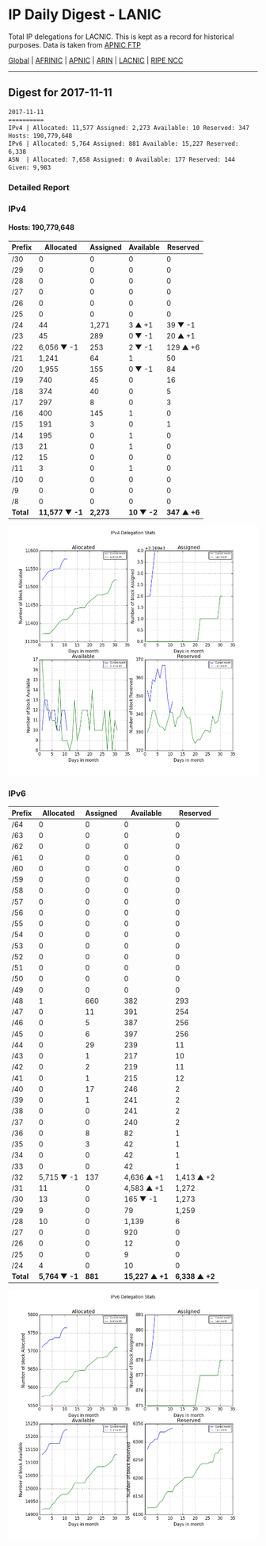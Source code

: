 # IP Daily Digest - LANIC

Total IP delegations for LACNIC. This is kept as a record for historical purposes. Data is taken from [APNIC FTP](https://ftp.apnic.net/)

[Global](https://github.com/csmets/IP-Daily-Digest) | [AFRINIC](https://github.com/csmets/IP-Daily-Digest/tree/master/archives/AFRINIC) | [APNIC](https://github.com/csmets/IP-Daily-Digest/tree/master/archives/APNIC) | [ARIN](https://github.com/csmets/IP-Daily-Digest/tree/master/archives/ARIN) | [LACNIC](https://github.com/csmets/IP-Daily-Digest/tree/master/archives/LACNIC) | [RIPE NCC](https://github.com/csmets/IP-Daily-Digest/tree/master/archives/RIPE_NCC)

---

## Digest for 2017-11-11
```
2017-11-11
==========
IPv4 | Allocated: 11,577 Assigned: 2,273 Available: 10 Reserved: 347 Hosts: 190,779,648
IPv6 | Allocated: 5,764 Assigned: 881 Available: 15,227 Reserved: 6,338
ASN  | Allocated: 7,658 Assigned: 0 Available: 177 Reserved: 144 Given: 9,983
```

### Detailed Report

### IPv4

#### Hosts: **190,779,648**

| Prefix | Allocated | Assigned | Available | Reserved |
| ----- | ----- | ----- | ----- | ----- |
| /30 | 0 | 0 | 0 | 0 |
| /29 | 0 | 0 | 0 | 0 |
| /28 | 0 | 0 | 0 | 0 |
| /27 | 0 | 0 | 0 | 0 |
| /26 | 0 | 0 | 0 | 0 |
| /25 | 0 | 0 | 0 | 0 |
| /24 | 44 | 1,271 | 3 ▲ +1 | 39 ▼ -1 |
| /23 | 45 | 289 | 0 ▼ -1 | 20 ▲ +1 |
| /22 | 6,056 ▼ -1 | 253 | 2 ▼ -1 | 129 ▲ +6 |
| /21 | 1,241 | 64 | 1 | 50 |
| /20 | 1,955 | 155 | 0 ▼ -1 | 84 |
| /19 | 740 | 45 | 0 | 16 |
| /18 | 374 | 40 | 0 | 5 |
| /17 | 297 | 8 | 0 | 3 |
| /16 | 400 | 145 | 1 | 0 |
| /15 | 191 | 3 | 0 | 1 |
| /14 | 195 | 0 | 1 | 0 |
| /13 | 21 | 0 | 1 | 0 |
| /12 | 15 | 0 | 0 | 0 |
| /11 | 3 | 0 | 1 | 0 |
| /10 | 0 | 0 | 0 | 0 |
| /9 | 0 | 0 | 0 | 0 |
| /8 | 0 | 0 | 0 | 0 |
| **Total** | **11,577 ▼ -1** | **2,273** | **10 ▼ -2** | **347 ▲ +6** |

![ipv4-stats](ipv4-figure.png)

### IPv6

| Prefix | Allocated | Assigned | Available | Reserved |
| ----- | ----- | ----- | ----- | ----- |
| /64 | 0 | 0 | 0 | 0 |
| /63 | 0 | 0 | 0 | 0 |
| /62 | 0 | 0 | 0 | 0 |
| /61 | 0 | 0 | 0 | 0 |
| /60 | 0 | 0 | 0 | 0 |
| /59 | 0 | 0 | 0 | 0 |
| /58 | 0 | 0 | 0 | 0 |
| /57 | 0 | 0 | 0 | 0 |
| /56 | 0 | 0 | 0 | 0 |
| /55 | 0 | 0 | 0 | 0 |
| /54 | 0 | 0 | 0 | 0 |
| /53 | 0 | 0 | 0 | 0 |
| /52 | 0 | 0 | 0 | 0 |
| /51 | 0 | 0 | 0 | 0 |
| /50 | 0 | 0 | 0 | 0 |
| /49 | 0 | 0 | 0 | 0 |
| /48 | 1 | 660 | 382 | 293 |
| /47 | 0 | 11 | 391 | 254 |
| /46 | 0 | 5 | 387 | 256 |
| /45 | 0 | 6 | 397 | 256 |
| /44 | 0 | 29 | 239 | 11 |
| /43 | 0 | 1 | 217 | 10 |
| /42 | 0 | 2 | 219 | 11 |
| /41 | 0 | 1 | 215 | 12 |
| /40 | 0 | 17 | 246 | 2 |
| /39 | 0 | 1 | 241 | 2 |
| /38 | 0 | 0 | 241 | 2 |
| /37 | 0 | 0 | 240 | 2 |
| /36 | 0 | 8 | 82 | 1 |
| /35 | 0 | 3 | 42 | 1 |
| /34 | 0 | 0 | 42 | 1 |
| /33 | 0 | 0 | 42 | 1 |
| /32 | 5,715 ▼ -1 | 137 | 4,636 ▲ +1 | 1,413 ▲ +2 |
| /31 | 11 | 0 | 4,583 ▲ +1 | 1,272 |
| /30 | 13 | 0 | 165 ▼ -1 | 1,273 |
| /29 | 9 | 0 | 79 | 1,259 |
| /28 | 10 | 0 | 1,139 | 6 |
| /27 | 0 | 0 | 920 | 0 |
| /26 | 0 | 0 | 12 | 0 |
| /25 | 0 | 0 | 9 | 0 |
| /24 | 4 | 0 | 10 | 0 |
| **Total** | **5,764 ▼ -1** | **881** | **15,227 ▲ +1** | **6,338 ▲ +2** |

![ipv6-stats](ipv6-figure.png)